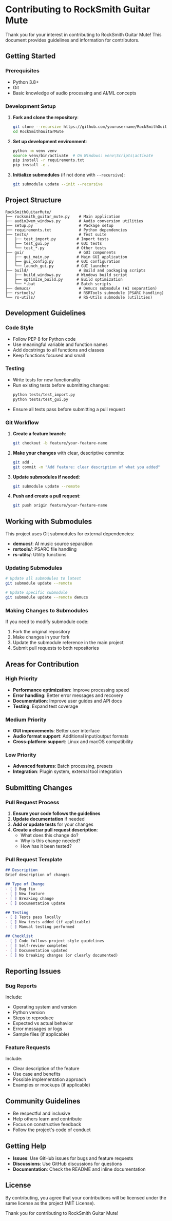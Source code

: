 # Contributing to RockSmith Guitar Mute

Thank you for your interest in contributing to RockSmith Guitar Mute! This document provides guidelines and information for contributors.

## Getting Started

### Prerequisites

- Python 3.8+
- Git
- Basic knowledge of audio processing and AI/ML concepts

### Development Setup

1. **Fork and clone the repository**:
   ```bash
   git clone --recursive https://github.com/yourusername/RockSmithGuitarMute.git
   cd RockSmithGuitarMute
   ```

2. **Set up development environment**:
   ```bash
   python -m venv venv
   source venv/bin/activate  # On Windows: venv\Scripts\activate
   pip install -r requirements.txt
   pip install -e .
   ```

3. **Initialize submodules** (if not done with `--recursive`):
   ```bash
   git submodule update --init --recursive
   ```

## Project Structure

```
RockSmithGuitarMute/
├── rocksmith_guitar_mute.py    # Main application
├── audio2wem_windows.py        # Audio conversion utilities
├── setup.py                    # Package setup
├── requirements.txt            # Python dependencies
├── tests/                      # Test suite
│   ├── test_import.py         # Import tests
│   ├── test_gui.py            # GUI tests
│   └── test_*.py              # Other tests
├── gui/                        # GUI components
│   ├── gui_main.py            # Main GUI application
│   ├── gui_config.py          # GUI configuration
│   └── launch_gui.py          # GUI launcher
├── build/                      # Build and packaging scripts
│   ├── build_windows.py       # Windows build script
│   ├── optimize_build.py      # Build optimization
│   └── *.bat                  # Batch scripts
├── demucs/                     # Demucs submodule (AI separation)
├── rsrtools/                   # RSRTools submodule (PSARC handling)
└── rs-utils/                   # RS-Utils submodule (utilities)
```

## Development Guidelines

### Code Style

- Follow PEP 8 for Python code
- Use meaningful variable and function names
- Add docstrings to all functions and classes
- Keep functions focused and small

### Testing

- Write tests for new functionality
- Run existing tests before submitting changes:
  ```bash
  python tests/test_import.py
  python tests/test_gui.py
  ```
- Ensure all tests pass before submitting a pull request

### Git Workflow

1. **Create a feature branch**:
   ```bash
   git checkout -b feature/your-feature-name
   ```

2. **Make your changes** with clear, descriptive commits:
   ```bash
   git add .
   git commit -m "Add feature: clear description of what you added"
   ```

3. **Update submodules if needed**:
   ```bash
   git submodule update --remote
   ```

4. **Push and create a pull request**:
   ```bash
   git push origin feature/your-feature-name
   ```

## Working with Submodules

This project uses Git submodules for external dependencies:

- **demucs/**: AI music source separation
- **rsrtools/**: PSARC file handling
- **rs-utils/**: Utility functions

### Updating Submodules

```bash
# Update all submodules to latest
git submodule update --remote

# Update specific submodule
git submodule update --remote demucs
```

### Making Changes to Submodules

If you need to modify submodule code:

1. Fork the original repository
2. Make changes in your fork
3. Update the submodule reference in the main project
4. Submit pull requests to both repositories

## Areas for Contribution

### High Priority
- **Performance optimization**: Improve processing speed
- **Error handling**: Better error messages and recovery
- **Documentation**: Improve user guides and API docs
- **Testing**: Expand test coverage

### Medium Priority
- **GUI improvements**: Better user interface
- **Audio format support**: Additional input/output formats
- **Cross-platform support**: Linux and macOS compatibility

### Low Priority
- **Advanced features**: Batch processing, presets
- **Integration**: Plugin system, external tool integration

## Submitting Changes

### Pull Request Process

1. **Ensure your code follows the guidelines**
2. **Update documentation** if needed
3. **Add or update tests** for your changes
4. **Create a clear pull request description**:
   - What does this change do?
   - Why is this change needed?
   - How has it been tested?

### Pull Request Template

```markdown
## Description
Brief description of changes

## Type of Change
- [ ] Bug fix
- [ ] New feature
- [ ] Breaking change
- [ ] Documentation update

## Testing
- [ ] Tests pass locally
- [ ] New tests added (if applicable)
- [ ] Manual testing performed

## Checklist
- [ ] Code follows project style guidelines
- [ ] Self-review completed
- [ ] Documentation updated
- [ ] No breaking changes (or clearly documented)
```

## Reporting Issues

### Bug Reports

Include:
- Operating system and version
- Python version
- Steps to reproduce
- Expected vs actual behavior
- Error messages or logs
- Sample files (if applicable)

### Feature Requests

Include:
- Clear description of the feature
- Use case and benefits
- Possible implementation approach
- Examples or mockups (if applicable)

## Community Guidelines

- Be respectful and inclusive
- Help others learn and contribute
- Focus on constructive feedback
- Follow the project's code of conduct

## Getting Help

- **Issues**: Use GitHub issues for bugs and feature requests
- **Discussions**: Use GitHub discussions for questions
- **Documentation**: Check the README and inline documentation

## License

By contributing, you agree that your contributions will be licensed under the same license as the project (MIT License).

Thank you for contributing to RockSmith Guitar Mute!
